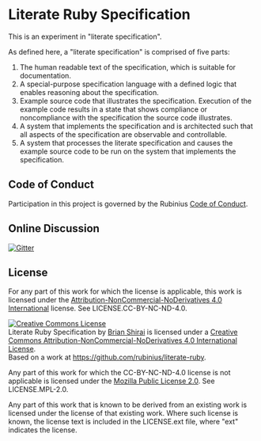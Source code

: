 # Literate Ruby Specification

This is an experiment in "literate specification".

As defined here, a "literate specification" is comprised of five parts:

1. The human readable text of the specification, which is suitable for documentation.
1. A special-purpose specification language with a defined logic that enables reasoning about the specification.
1. Example source code that illustrates the specification. Execution of the example code results in a state that shows compliance or noncompliance with the specification the source code illustrates.
1. A system that implements the specification and is architected such that all aspects of the specification are observable and controllable.
1. A system that processes the literate specification and causes the example source code to be run on the system that implements the specification.

## Code of Conduct

Participation in this project is governed by the Rubinius [Code of Conduct](http://rubinius.com/code-of-conduct/).


## Online Discussion

[![Gitter](https://badges.gitter.im/Join%20Chat.svg)](https://gitter.im/rubinius/literate-ruby?utm_source=badge&utm_medium=badge&utm_campaign=pr-badge)


## License

For any part of this work for which the license is applicable, this work is licensed under the [Attribution-NonCommercial-NoDerivatives 4.0 International](http://creativecommons.org/licenses/by-nc-nd/4.0/) license. See LICENSE.CC-BY-NC-ND-4.0.

<a rel="license" href="http://creativecommons.org/licenses/by-nc-nd/4.0/"><img
alt="Creative Commons License" style="border-width:0"
src="https://i.creativecommons.org/l/by-nc-nd/4.0/88x31.png" /></a><br /><span
xmlns:dct="http://purl.org/dc/terms/" property="dct:title">Literate Ruby
Specification</span> by <a xmlns:cc="http://creativecommons.org/ns#"
href="http://literate-ruby.com" property="cc:attributionName"
rel="cc:attributionURL">Brian Shirai</a> is licensed under a <a rel="license"
href="http://creativecommons.org/licenses/by-nc-nd/4.0/">Creative Commons
Attribution-NonCommercial-NoDerivatives 4.0 International License</a>.<br
/>Based on a work at <a xmlns:dct="http://purl.org/dc/terms/"
href="https://github.com/rubinius/literate-ruby"
rel="dct:source">https://github.com/rubinius/literate-ruby</a>.

Any part of this work for which the CC-BY-NC-ND-4.0 license is not applicable
is licensed under the [Mozilla Public License 2.0](). See LICENSE.MPL-2.0.

Any part of this work that is known to be derived from an existing work is licensed under the license of that existing work. Where such license is known, the license text is included in the LICENSE.ext file, where "ext" indicates the license.

